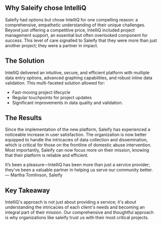 ## Why Saleify chose IntelliQ

Saleify had options but chose IntelliQ for one compelling reason: a comprehensive, empathetic understanding of their unique challenges. Beyond just offering a competitive price, IntelliQ included project management support, an essential but often overlooked component for success. This level of care signalled to Saleify that they were more than just another project; they were a partner in impact.

## The Solution

IntelliQ delivered an intuitive, secure, and efficient platform with multiple data entry options, advanced graphing capabilities, and robust inline data validation. This multi-faceted solution allowed for:

*   Fast-moving project lifecycle
*   Regular touchpoints for project updates
*   Significant improvements in data quality and validation.

## The Results

Since the implementation of the new platform, Saleify has experienced a noticeable increase in user satisfaction. The organization is now better equipped to handle the intricacies of data collection and dissemination, which is critical for those on the frontline of domestic abuse intervention. Most importantly, Saleify can now focus more on their mission, knowing that their platform is reliable and efficient.

It’s been a pleasure—IntelliQ has been more than just a service provider; they've been a valuable partner in helping us serve our community better. — Martha Tomlinson, Saleify

## Key Takeaway

IntelliQ's approach is not just about providing a service; it's about understanding the intricacies of each client's needs and becoming an integral part of their mission. Our comprehensive and thoughtful approach is why organizations like saleify trust us with their most critical projects.